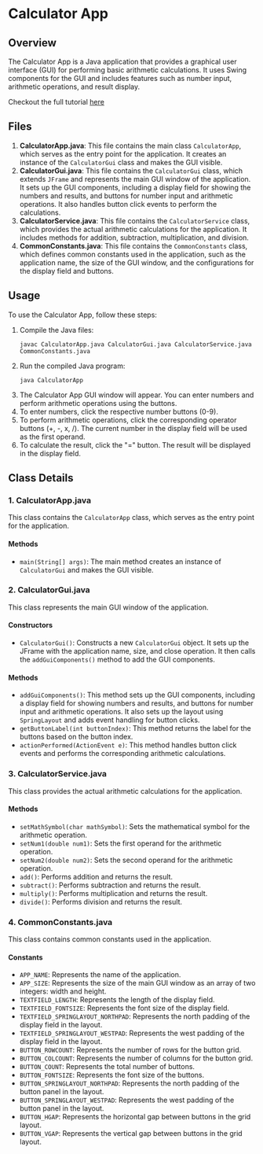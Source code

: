 <h1>Calculator App</h1>

<h2>Overview</h2>
<p>The Calculator App is a Java application that provides a graphical user interface (GUI) for performing basic arithmetic calculations. It uses Swing components for the GUI and includes features such as number input, arithmetic operations, and result display.</p>
<p>Checkout the full tutorial <a href="https://www.youtube.com/watch?v=IuGh1pXLfhc">here</a></p>
<h2>Files</h2>

<ol>
  <li><strong>CalculatorApp.java</strong>: This file contains the main class <code>CalculatorApp</code>, which serves as the entry point for the application. It creates an instance of the <code>CalculatorGui</code> class and makes the GUI visible.</li>

  <li><strong>CalculatorGui.java</strong>: This file contains the <code>CalculatorGui</code> class, which extends <code>JFrame</code> and represents the main GUI window of the application. It sets up the GUI components, including a display field for showing the numbers and results, and buttons for number input and arithmetic operations. It also handles button click events to perform the calculations.</li>

  <li><strong>CalculatorService.java</strong>: This file contains the <code>CalculatorService</code> class, which provides the actual arithmetic calculations for the application. It includes methods for addition, subtraction, multiplication, and division.</li>

  <li><strong>CommonConstants.java</strong>: This file contains the <code>CommonConstants</code> class, which defines common constants used in the application, such as the application name, the size of the GUI window, and the configurations for the display field and buttons.</li>
</ol>

<h2>Usage</h2>

<p>To use the Calculator App, follow these steps:</p>

<ol>
  <li>Compile the Java files:</li>
  <pre><code>javac CalculatorApp.java CalculatorGui.java CalculatorService.java CommonConstants.java</code></pre>

  <li>Run the compiled Java program:</li>
  <pre><code>java CalculatorApp</code></pre>

  <li>The Calculator App GUI window will appear. You can enter numbers and perform arithmetic operations using the buttons.</li>

  <li>To enter numbers, click the respective number buttons (0-9).</li>

  <li>To perform arithmetic operations, click the corresponding operator buttons (+, -, x, /). The current number in the display field will be used as the first operand.</li>

  <li>To calculate the result, click the "=" button. The result will be displayed in the display field.</li>
</ol>

<h2>Class Details</h2>

<h3>1. CalculatorApp.java</h3>

<p>This class contains the <code>CalculatorApp</code> class, which serves as the entry point for the application.</p>

<h4>Methods</h4>
<ul>
  <li><code>main(String[] args)</code>: The main method creates an instance of <code>CalculatorGui</code> and makes the GUI visible.</li>
</ul>

<h3>2. CalculatorGui.java</h3>

<p>This class represents the main GUI window of the application.</p>

<h4>Constructors</h4>
<ul>
  <li><code>CalculatorGui()</code>: Constructs a new <code>CalculatorGui</code> object. It sets up the JFrame with the application name, size, and close operation. It then calls the <code>addGuiComponents()</code> method to add the GUI components.</li>
</ul>

<h4>Methods</h4>
<ul>
  <li><code>addGuiComponents()</code>: This method sets up the GUI components, including a display field for showing numbers and results, and buttons for number input and arithmetic operations. It also sets up the layout using <code>SpringLayout</code> and adds event handling for button clicks.</li>

  <li><code>getButtonLabel(int buttonIndex)</code>: This method returns the label for the buttons based on the button index.</li>

  <li><code>actionPerformed(ActionEvent e)</code>: This method handles button click events and performs the corresponding arithmetic calculations.</li>
</ul>

<h3>3. CalculatorService.java</h3>

<p>This class provides the actual arithmetic calculations for the application.</p>

<h4>Methods</h4>
<ul>
  <li><code>setMathSymbol(char mathSymbol)</code>: Sets the mathematical symbol for the arithmetic operation.</li>

  <li><code>setNum1(double num1)</code>: Sets the first operand for the arithmetic operation.</li>

  <li><code>setNum2(double num2)</code>: Sets the second operand for the arithmetic operation.</li>

  <li><code>add()</code>: Performs addition and returns the result.</li>

  <li><code>subtract()</code>: Performs subtraction and returns the result.</li>

  <li><code>multiply()</code>: Performs multiplication and returns the result.</li>

  <li><code>divide()</code>: Performs division and returns the result.</li>
</ul>

<h3>4. CommonConstants.java</h3>

<p>This class contains common constants used in the application.</p>

<h4>Constants</h4>
<ul>
  <li><code>APP_NAME</code>: Represents the name of the application.</li>
  <li><code>APP_SIZE</code>: Represents the size of the main GUI window as an array of two integers: width and height.</li>
  <li><code>TEXTFIELD_LENGTH</code>: Represents the length of the display field.</li>
  <li><code>TEXTFIELD_FONTSIZE</code>: Represents the font size of the display field.</li>
  <li><code>TEXTFIELD_SPRINGLAYOUT_NORTHPAD</code>: Represents the north padding of the display field in the layout.</li>
  <li><code>TEXTFIELD_SPRINGLAYOUT_WESTPAD</code>: Represents the west padding of the display field in the layout.</li>
  <li><code>BUTTON_ROWCOUNT</code>: Represents the number of rows for the button grid.</li>
  <li><code>BUTTON_COLCOUNT</code>: Represents the number of columns for the button grid.</li>
  <li><code>BUTTON_COUNT</code>: Represents the total number of buttons.</li>
  <li><code>BUTTON_FONTSIZE</code>: Represents the font size of the buttons.</li>
  <li><code>BUTTON_SPRINGLAYOUT_NORTHPAD</code>: Represents the north padding of the button panel in the layout.</li>
  <li><code>BUTTON_SPRINGLAYOUT_WESTPAD</code>: Represents the west padding of the button panel in the layout.</li>
  <li><code>BUTTON_HGAP</code>: Represents the horizontal gap between buttons in the grid layout.</li>
  <li><code>BUTTON_VGAP</code>: Represents the vertical gap between buttons in the grid layout.</li>
</ul>
